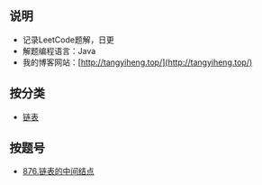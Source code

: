 ## 说明
- 记录LeetCode题解，日更
- 解题编程语言：Java
- 我的博客网站：[http://tangyiheng.top/](http://tangyiheng.top/)

## 按分类

- [链表](https://github.com/tangyihengsb/LeetCode/blob/master/链表)

## 按题号

- [876.链表的中间结点](https://github.com/tangyihengsb/LeetCode/blob/master/链表/876_链表的中间结点.java)
